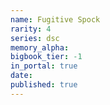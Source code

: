 ```yaml
---
name: Fugitive Spock
rarity: 4
series: dsc
memory_alpha:
bigbook_tier: -1
in_portal: true
date:
published: true
---
```



